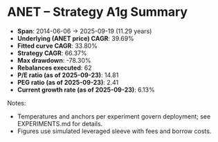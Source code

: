 # ANET – Strategy A1g Summary

- **Span**: 2014-06-06 → 2025-09-19 (11.29 years)
- **Underlying (ANET price) CAGR**: 39.69%
- **Fitted curve CAGR**: 33.80%
- **Strategy CAGR**: 66.37%
- **Max drawdown**: -78.30%
- **Rebalances executed**: 62
- **P/E ratio (as of 2025-09-23)**: 14.81
- **PEG ratio (as of 2025-09-23)**: 2.41
- **Current growth rate (as of 2025-09-23)**: 6.13%

Notes:

- Temperatures and anchors per experiment govern deployment; see EXPERIMENTS.md for details.
- Figures use simulated leveraged sleeve with fees and borrow costs.
